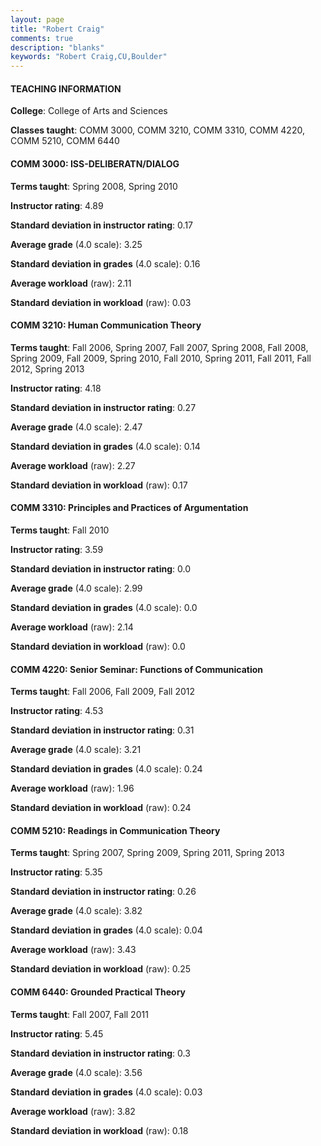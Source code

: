 ```yaml
---
layout: page
title: "Robert Craig" 
comments: true
description: "blanks"
keywords: "Robert Craig,CU,Boulder"
---
```

<head>
<script src="https://ajax.googleapis.com/ajax/libs/jquery/2.1.3/jquery.min.js"></script>
<script src="https://dl.dropboxusercontent.com/s/pc42nxpaw1ea4o9/highcharts.js?dl=0"></script>
<!-- <script src="../assets/js/highcharts.js"></script> -->
<style type="text/css">@font-face {
	font-family: "Bebas Neue";
	src: url(https://www.filehosting.org/file/details/544349/BebasNeue Regular.otf) format("opentype");
	}
	h1.Bebas { 
		font-family: "Bebas Neue", Verdana, Tahoma;
	}
</style>
</head>
	   
#### TEACHING INFORMATION

**College**: College of Arts and Sciences

**Classes taught**: COMM 3000, COMM 3210, COMM 3310, COMM 4220, COMM 5210, COMM 6440

#### COMM 3000: ISS-DELIBERATN/DIALOG

**Terms taught**: Spring 2008, Spring 2010

**Instructor rating**: 4.89

**Standard deviation in instructor rating**: 0.17

**Average grade** (4.0 scale): 3.25

**Standard deviation in grades** (4.0 scale): 0.16

**Average workload** (raw): 2.11

**Standard deviation in workload** (raw): 0.03

#### COMM 3210: Human Communication Theory

**Terms taught**: Fall 2006, Spring 2007, Fall 2007, Spring 2008, Fall 2008, Spring 2009, Fall 2009, Spring 2010, Fall 2010, Spring 2011, Fall 2011, Fall 2012, Spring 2013

**Instructor rating**: 4.18

**Standard deviation in instructor rating**: 0.27

**Average grade** (4.0 scale): 2.47

**Standard deviation in grades** (4.0 scale): 0.14

**Average workload** (raw): 2.27

**Standard deviation in workload** (raw): 0.17

#### COMM 3310: Principles and Practices of Argumentation

**Terms taught**: Fall 2010

**Instructor rating**: 3.59

**Standard deviation in instructor rating**: 0.0

**Average grade** (4.0 scale): 2.99

**Standard deviation in grades** (4.0 scale): 0.0

**Average workload** (raw): 2.14

**Standard deviation in workload** (raw): 0.0

#### COMM 4220: Senior Seminar: Functions of Communication

**Terms taught**: Fall 2006, Fall 2009, Fall 2012

**Instructor rating**: 4.53

**Standard deviation in instructor rating**: 0.31

**Average grade** (4.0 scale): 3.21

**Standard deviation in grades** (4.0 scale): 0.24

**Average workload** (raw): 1.96

**Standard deviation in workload** (raw): 0.24

#### COMM 5210: Readings in Communication Theory

**Terms taught**: Spring 2007, Spring 2009, Spring 2011, Spring 2013

**Instructor rating**: 5.35

**Standard deviation in instructor rating**: 0.26

**Average grade** (4.0 scale): 3.82

**Standard deviation in grades** (4.0 scale): 0.04

**Average workload** (raw): 3.43

**Standard deviation in workload** (raw): 0.25

#### COMM 6440: Grounded Practical Theory

**Terms taught**: Fall 2007, Fall 2011

**Instructor rating**: 5.45

**Standard deviation in instructor rating**: 0.3

**Average grade** (4.0 scale): 3.56

**Standard deviation in grades** (4.0 scale): 0.03

**Average workload** (raw): 3.82

**Standard deviation in workload** (raw): 0.18

